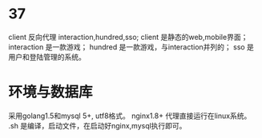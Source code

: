 # 37
client 反向代理 interaction,hundred,sso;
client 是静态的web,mobile界面；
interaction 是一款游戏；
hundred 是一款游戏，与interaction并列的；
sso 是用户和登陆管理的系统。
# 环境与数据库
采用golang1.5和mysql 5+, utf8格式。 nginx1.8+ 代理直接运行在linux系统。
.sh 是编译，启动文件，在启动好nginx,mysql执行即可。
